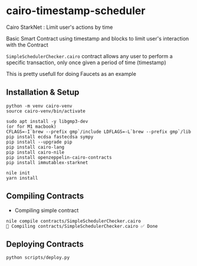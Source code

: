 # cairo-timestamp-scheduler

Cairo StarkNet : Limit user's actions by time

Basic Smart Contract using timestamp and blocks to limit user's interaction with the Contract

`SimpleSchedulerChecker.cairo` contract allows any user to perform a specific transaction, only once given a period of time (timestamp)

This is pretty usefull for doing Faucets as an example


## Installation & Setup

```
python -m venv cairo-venv
source cairo-venv/bin/activate

sudo apt install -y libgmp3-dev
(or for M1 macbook)
CFLAGS=-I`brew --prefix gmp`/include LDFLAGS=-L`brew --prefix gmp`/lib pip install ecdsa fastecdsa sympy
pip install --upgrade pip
pip install cairo-lang
pip install cairo-nile 
pip install openzeppelin-cairo-contracts
pip install immutablex-starknet

nile init
yarn install
```

## Compiling Contracts

- Compiling simple contract

```
nile compile contracts/SimpleSchedulerChecker.cairo
🔨 Compiling contracts/SimpleSchedulerChecker.cairo ✅ Done
```


## Deploying Contracts

```
python scripts/deploy.py
```
